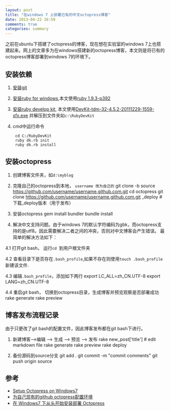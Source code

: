 ```yaml
---
layout: post
title: "在windows 7 上部署已有的中文octopress博客"
date: 2013-04-22 16:59
comments: true
categories: summary
---
```


之前在ubuntu下搭建了octopress的博客，现在想在实验室的windows 7上也搭建起来。网上的文章多为在windows搭建新的octopress博客，本文则是将已有的octopress博客部署到windows 7的环境下。

<!--more-->

## 安装依赖

1. [安装git](http://git-scm.com/)
2. [安装ruby for windows](http://rubyinstaller.org/downloads/),本文使用[ruby 1.9.3-p392](http://rubyforge.org/frs/download.php/76798/rubyinstaller-1.9.3-p392.exe)
3. [安装ruby develop kit](http://rubyinstaller.org/downloads/), 本文使用[DevKit-tdm-32-4.5.2-20111229-1559-sfx.exe](https://github.com/downloads/oneclick/rubyinstaller/DevKit-tdm-32-4.5.2-20111229-1559-sfx.exe) 并解压到文件夹如`c:\RubyDevKit`
4. cmd中运行命令

        cd C:/RubyDevKit
        ruby dk.rb init
        ruby dk.rb install

## 安装octopress

1. 创建博客文件夹，如`d:\myblog`
2. 克隆自己的octopress到本地， `username 改为自己的`
        git clone -b source https://github.com/username/username.github.com.git
        cd octopress 
        git clone https://github.com/username/username.github.com.git _deploy #下载_deploy版本（用于发布）

3. 安装octopress
        gem install bundler
        bundle install

4. 解决中文支持问题。由于windows 7的默认字符编码为gbk，而octopress支持的是utf8。因此需要解决二者之间的冲突，否则对中文博客会产生错误。 最简单的解决方法如下：

4.1 打开git bash， 运行`cd `到用户根文件夹

4.2 查看目录下是否存在`.bash_profile`,如果不存在则使用`touch .bash_profile`新建该文件.

4.3 编辑`.bash_profile`，添加如下两行
        export   LC_ALL=zh_CN.UTF-8
        export   LANG=zh_CN.UTF-8

4.4 重启git bash， 切换到octopress目录，生成博客并预览观察是否部署成功
        rake generate
        rake preview

## 博客发布流程记录

由于只更改了git bash的配置文件，因此博客发布都在git bash下进行。

1. 新建博客-->编辑 --> 生成 --> 预览 --> 发布
        rake new_post['title'] 
        # edit markdown file
        rake generate
        rake preview
        rake deploy

2. 备份源码到source分支
        git add .
        git commit -m "commit comments"
        git push origin source


## 参考
+ [Setup Octopress on Windows7](http://stb.techelex.com/setup-octopress-on-windows7/)
+ [为自己现有的github octopress配置环境](http://www.cnblogs.com/hangxin1940/archive/2012/03/19/2806438.html)
+ [在 Windows7 下从头开始安装部署 Octopress](http://sinosmond.github.io/blog/2012/03/12/install-and-deploy-octopress-to-github-on-windows7-from-scratch/)